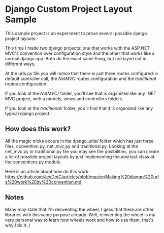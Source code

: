 Django Custom Project Layout Sample
===================================

This sample project is an experiment to prove
several possible django project layouts. 

This time I made two django projects: one that works with the 
ASP.NET MVC's convention over configuration style and the
other that works like a normal django app. Both do the exact
same thing, but are layed out in different ways.

At the urls.py file you will notice that there is just three routes
configured: a default controller call, the *NetMVC* routes configuration
and the *traditional* routes configuration.

If you look at the *NetMVC/* folder, you'll see that is organized
like any .NET MVC project, with a models, views and controllers
folders.

If you look at the *traditional/* folder, you'll find that it is organized
like any typical django project.

## How does this work?

All the magic tricks occurs in the django_utils/ folder which has just
three files, convention.py, net_mvc.py and traditional.py. Looking at the net_mvc.py 
or  traditional.py file you may see the posibilities, you can create a lot of possible 
project layouts by just implementing the abstract class at the conventions.py module.

Here is an article about how do this work: https://github.com/JeyDotC/articles/blob/master/Making%20django%20urls%20work%20by%20convention.md

## Notes

Many may state that I'm reinventing the wheel, I gess that there are other
libraries with this same purpose already. Well, reinventing the wheel is my very
personal way to learn how wheels work and how to use them, that's why I do it ;)